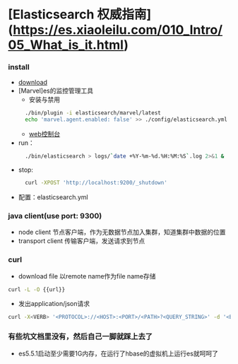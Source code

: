 # [Elasticsearch 权威指南] (https://es.xiaoleilu.com/010_Intro/05_What_is_it.html)
### install
- [download](https://artifacts.elastic.co/downloads/elasticsearch/elasticsearch-5.5.1.tar.gz)
- [Marvel]es的监控管理工具
    - 安装与禁用
    ```bash
      ./bin/plugin -i elasticsearch/marvel/latest
      echo 'marvel.agent.enabled: false' >> ./config/elasticsearch.yml
    ```
    - [web控制台](http://localhost:9200/_plugin/marvel/)
- run：
    ```bash
      ./bin/elasticsearch > logs/`date +%Y-%m-%d.%H:%M:%S`.log 2>&1 &
    ```
- stop:
    ```bash
      curl -XPOST 'http://localhost:9200/_shutdown'
    ```
- 配置：elasticsearch.yml

### java client(use port: 9300)
- node client 节点客户端，作为无数据节点加入集群，知道集群中数据的位置
- transport client 传输客户端，发送请求到节点


### curl
- download file
以remote name作为file name存储
```bash
curl -L -O {{url}}
```
- 发出application/json请求
```bash
curl -X<VERB> '<PROTOCOL>://<HOST>:<PORT>/<PATH>?<QUERY_STRING>' -d '<BODY>'
```

### 有些坑文档里没有，然后自己一脚就踩上去了
- es5.5.1启动至少需要1G内存，在运行了hbase的虚拟机上运行es就呵呵了